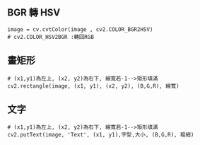 ## BGR 轉 HSV
    image = cv.cvtColor(image , cv2.COLOR_BGR2HSV)
    # cv2.COLOR_HSV2BGR :轉回RGB

## 畫矩形
    # (x1,y1)為左上, (x2, y2)為右下, 線寬若-1-->矩形填滿
    cv2.rectangle(image, (x1, y1), (x2, y2), (B,G,R), 線寬)
    
## 文字
    # (x1,y1)為左上, (x2, y2)為右下, 線寬若-1-->矩形填滿
    cv2.putText(image, 'Text', (x1, y1),字型,大小, (B,G,R), 粗細)
